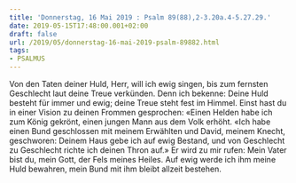 ```yaml
---
title: 'Donnerstag, 16 Mai 2019 : Psalm 89(88),2-3.20a.4-5.27.29.'
date: 2019-05-15T17:48:00.001+02:00
draft: false
url: /2019/05/donnerstag-16-mai-2019-psalm-89882.html
tags: 
- PSALMUS
---
```


Von den Taten deiner Huld, Herr, will ich ewig singen, bis zum fernsten Geschlecht laut deine Treue verkünden. Denn ich bekenne: Deine Huld besteht für immer und ewig; deine Treue steht fest im Himmel. Einst hast du in einer Vision zu deinen Frommen gesprochen: «Einen Helden habe ich zum König gekrönt, einen jungen Mann aus dem Volk erhöht. «Ich habe einen Bund geschlossen mit meinem Erwählten und David, meinem Knecht, geschworen: Deinem Haus gebe ich auf ewig Bestand, und von Geschlecht zu Geschlecht richte ich deinen Thron auf.» Er wird zu mir rufen: Mein Vater bist du, mein Gott, der Fels meines Heiles. Auf ewig werde ich ihm meine Huld bewahren, mein Bund mit ihm bleibt allzeit bestehen.